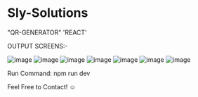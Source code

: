 # Sly-Solutions
"QR-GENERATOR" 'REACT' 

OUTPUT SCREENS:-

![image](https://github.com/user-attachments/assets/f078e53b-2465-4671-aa03-b0a037db49cc)
![image](https://github.com/user-attachments/assets/c5ec03cf-15d6-4712-98e6-0dd9456f9423)
![image](https://github.com/user-attachments/assets/90aa26f4-72f0-4281-9248-39630dfe5236)
![image](https://github.com/user-attachments/assets/a7ff0e1b-cb41-4037-9385-b940ad846f69)
![image](https://github.com/user-attachments/assets/71065d20-06e0-46ae-ae21-589eb788e67d)
![image](https://github.com/user-attachments/assets/c0e7a283-90b2-4087-964e-806b5cdb4233)
![image](https://github.com/user-attachments/assets/807ae5aa-08f8-4efd-b2a9-a49cb64d8be3)


Run Command: npm run dev


Feel Free to Contact! ☺️
